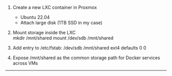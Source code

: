 1. Create a new LXC container in Proxmox  
   - Ubuntu 22.04  
   - Attach large disk (1TB SSD in my case)  

2. Mount storage inside the LXC  
   mkdir /mnt/shared
   mount /dev/sdb /mnt/shared

3. Add entry to /etc/fstab:
/dev/sdb /mnt/shared ext4 defaults 0 0

4. Expose /mnt/shared as the common storage path for Docker services across VMs
---

